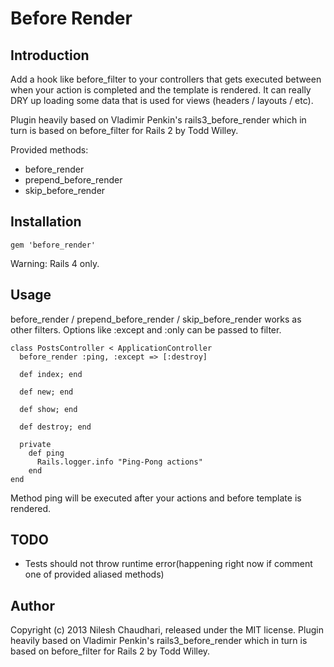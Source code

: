Before Render  
===========================

## Introduction
  Add a hook like before_filter to your controllers that gets executed between
when your action is completed and the template is rendered.  It can really
DRY up loading some data that is used for views (headers / layouts / etc).

  Plugin heavily based on Vladimir Penkin's rails3_before_render which in turn is based on before_filter for Rails 2 by Todd Willey. 

Provided methods:

- before_render
- prepend\_before\_render
- skip\_before\_render
   
## Installation       
  
    gem 'before_render'
  
  Warning: Rails 4 only. 
 
## Usage
  before_render / prepend\_before\_render / skip\_before\_render works as other filters. Options like :except and :only can be passed to filter.

    class PostsController < ApplicationController
      before_render :ping, :except => [:destroy]
  
      def index; end     
  
      def new; end
    
      def show; end
  
      def destroy; end                                                                          
              
      private
        def ping
          Rails.logger.info "Ping-Pong actions"
        end
    end       
       
  Method ping will be executed after your actions and before template is rendered.

## TODO

- Tests should not throw runtime error(happening right now if comment one of provided aliased methods)

## Author
Copyright (c) 2013 Nilesh Chaudhari, released under the MIT license. Plugin heavily based on Vladimir Penkin's rails3_before_render which in turn is based on before_filter for Rails 2 by Todd Willey.
